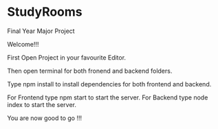 # StudyRooms
Final Year Major Project


Welcome!!!

First Open Project in your favourite Editor.

Then open terminal for both fronend and backend folders.

Type npm install to install dependencies for both frontend and backend.

For Frontend type npm start to start the server. For Backend type node index to start the server.

You are now good to go !!!
